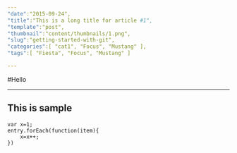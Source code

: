 ```yaml
---
"date":"2015-09-24",
"title":"This is a long title for article #1",
"template":"post",
"thumbnail":"content/thumbnails/1.png",
"slug":"getting-started-with-git",
"categories":[ "cat1", "Focus", "Mustang" ],
"tags":[ "Fiesta", "Focus", "Mustang" ] 

---
```


#Hello

---
This is sample
---

```
var x=1;
entry.forEach(function(item){
    x=x++;
})
```
